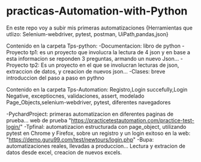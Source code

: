 # practicas-Automation-with-Python
En este repo voy a subir mis primeras automatizaciones {Herramientas que utlizo: Selenium-webdriver, pytest, postman, UiPath,pandas,json}

Contenido en la carpeta Tps-python: 
  -Documentacion: libro de python
  -Proyecto tp1: es un proyecto que involucra la lectura de 4 json y en base a esta informacion se reponden 3 preguntas, armando un nuevo Json... 
  -Proyecto tp2: Es un proyecto en el que se involucran lecturas de json, extraccion de datos, y creacion de nuevos json...
  -Clases: breve introduccion del paso a paso en pythno
  
Contenido en la carpeta Tps-Automation:
  Registro,Login succefully,Login Negative, exceptiocnes, validaciones, assert, modelado Page_Objects,selenium-webdriver, pytest, diferentes navegadores
  
  -PychardProject: primeras automatizacion en diferentes paginas de prueba... web de prueba "https://practicetestautomation.com/practice-test-login/"
  -Tpfinal: automatizacion estructurada con page_object, utilizando pytest en Chrome y Firefox, sobre un registro y un login exitoso en la web: "https://demo.guru99.com/test/newtours/login.php"
  -Bupa: automatizaciones reales, llevadas a produccion... Lectura y extracion de datos desde excel, creacion de nuevos excels.
  
